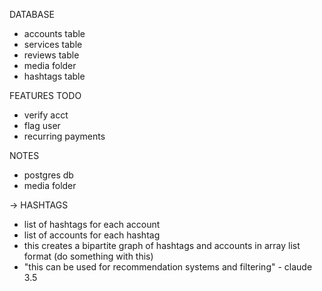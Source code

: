 DATABASE
- accounts table
- services table
- reviews table
- media folder
- hashtags table

FEATURES TODO
- verify acct
- flag user
- recurring payments

NOTES
- postgres db
- media folder

-> HASHTAGS
- list of hashtags for each account
- list of accounts for each hashtag
- this creates a bipartite graph of hashtags and accounts in array list format (do something with this)
- "this can be used for recommendation systems and filtering" - claude 3.5